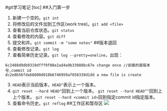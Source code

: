 #git学习笔记
[toc]
##入门第一步
 1. 新建一个空的。`git int`
 2. 将修改后的文件加到工作区(work tree)。`git add <file>`
 3. 查看当前仓库状态。`git status`
 4. 查看修改的内容。`git diff`
 5. 提交和并。`git commit -m "some notes"`
##版本退回
 1. 查看修改记录。`git log`
 2. 查看简单历史记录。`git log --pretty=oneline`，出现：
```
6c2488d9db9319dfff9f08e2ad4a9b33988bc67e change once //前面的是版本号,commit id
dc2e8b56fda66800d010b6746959af858339d1dd a new file is create
```
 3. `HEAD`表示当前版本，`HEAD^`表示上一个版本。
 4. `git reset --hard HEAD^`回到上一个版本。
`git reset --hard HEAD^^`回到上上个版本。
`git reset --hard <commit id>`回到指定commit id指定版本。
 5. 查看命令历史。`git reflog`
##工作区和暂存区
![ ](/home/loo/桌面/learngit/headandrepository.jpeg  "git原理")
